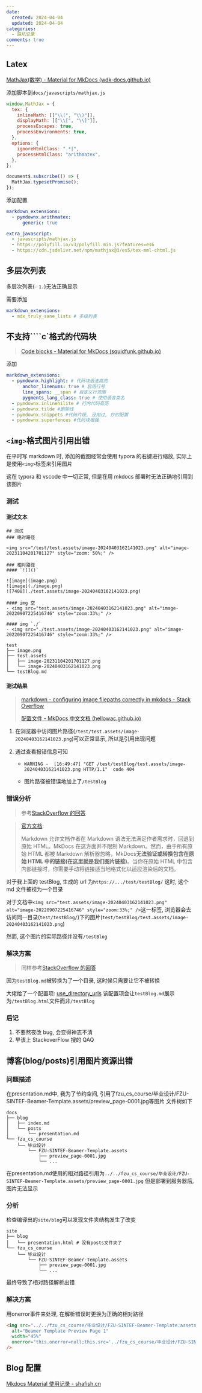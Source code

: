 ```yaml
---
date:
  created: 2024-04-04
  updated: 2024-04-04
categories:
  - 踩坑记录
comments: true 
---
```


## Latex

[MathJax(数学) - Material for MkDocs (wdk-docs.github.io)](https://wdk-docs.github.io/mkdocs-material-docs/reference/mathjax/)

添加脚本到`docs/javascripts/mathjax.js`

<!-- more -->

```js
window.MathJax = {
  tex: {
    inlineMath: [["\\(", "\\)"]],
    displayMath: [["\\[", "\\]"]],
    processEscapes: true,
    processEnvironments: true,
  },
  options: {
    ignoreHtmlClass: ".*|",
    processHtmlClass: "arithmatex",
  },
};

document$.subscribe(() => {
  MathJax.typesetPromise();
});
```

添加配置

```yaml
markdown_extensions:
  - pymdownx.arithmatex:
      generic: true

extra_javascript:
  - javascripts/mathjax.js
  - https://polyfill.io/v3/polyfill.min.js?features=es6
  - https://cdn.jsdelivr.net/npm/mathjax@3/es5/tex-mml-chtml.js
```

## 多层次列表

多层次列表(`-` `1.`)无法正确显示

需要添加

```yml
markdown_extensions:
  - mdx_truly_sane_lists # 多级列表
```

## 不支持````c`格式的代码块

> [Code blocks - Material for MkDocs (squidfunk.github.io)](https://squidfunk.github.io/mkdocs-material/reference/code-blocks/)

添加

```yaml
markdown_extensions:
  - pymdownx.highlight: # 代码块语法高亮
      anchor_linenums: true # 启用行号
      line_spans: __span # 自定义行范围
      pygments_lang_class: true # 使用语言类名
  - pymdownx.inlinehilite # 行内代码高亮
  - pymdownx.tilde #删除线
  - pymdownx.snippets #代码片段, 没用过, 抄的配置
  - pymdownx.superfences #代码块增强
```

## `<img>`格式图片引用出错

在平时写 markdown 时, 添加的截图经常会使用 typora 的右键进行缩放, 实际上是使用`<img>`标签来引用图片

这在 typora 和 vscode 中一切正常, 但是在用 mkdocs 部署时无法正确地引用到该图片

### 测试

#### 测试文本

```text
## 测试
### 绝对路径

<img src="/test/test.assets/image-20240403162141023.png" alt="image-20231104201701127" style="zoom: 50%;" />

### 相对路径
#### `![]()`

![image](image.png)
![image](./image.png)
![7408](./test.assets/image-20240403162141023.png)

#### img 空
- <img src="test.assets/image-20240403162141023.png" alt="image-20220907225416746" style="zoom:33%;" />

#### img `./`
- <img src="./test.assets/image-20240403162141023.png" alt="image-20220907225416746" style="zoom:33%;" />

```

```shell
test
├── image.png
├── test.assets
│   ├── image-20231104201701127.png
│   └── image-20240403162141023.png
└── testBlog.md
```

#### 测试结果

> [markdown - configuring image filepaths correctly in mkdocs - Stack Overflow](https://stackoverflow.com/questions/71074662/configuring-image-filepaths-correctly-in-mkdocs/71083184#71083184)
>
> [配置文件 - MkDocs 中文文档 (hellowac.github.io)](https://hellowac.github.io/mkdocs-docs-zh/user-guide/configuration/#use_directory_urls)

1. 在浏览器中访问图片路径(`/test/test.assets/image-20240403162141023.png`)可以正常显示, 所以是引用出现问题

2. 通过查看报错信息可知

   - ```shell
     WARNING -  [16:49:47] "GET /test/testBlog/test.assets/image-20240403162141023.png HTTP/1.1"  code 404
     ```

   - 图片路径被错误地加上了`/testBlog`

### 错误分析

> 参考[StackOverflow 的回答](https://stackoverflow.com/questions/71074662/configuring-image-filepaths-correctly-in-mkdocs/71083184#71083184)

> [官方文档](https://www.mkdocs.org/user-guide/writing-your-docs/#linking-from-raw-html):
>
> Markdown 允许文档作者在 Markdown 语法无法满足作者需求时，回退到原始 HTML。MkDocs 在这方面并不限制 Markdown。然而，由于所有原始 HTML 都被 Markdown 解析器忽略，MkDocs**无法验证或转换包含在原始 HTML 中的链接(在这里就是我们图片链接)**。当你在原始 HTML 中包含内部链接时，你需要手动将链接适当地格式化以适应渲染后的文档。

对于我上面的 testBlog, 生成的 url 为`https://.../test/testBlog/` 这时, 这个 md 文件被视为一个目录

对于文档中`<img src="test.assets/image-20240403162141023.png" alt="image-20220907225416746" style="zoom:33%;" />`这一标签, 浏览器会去访问同一目录(`test/testBlog/`)下的图片(`test/testBlog/test.assets/image-20240403162141023.png`)

然而, 这个图片的实际路径并没有`/testBlog`

### 解决方案

> 同样参考[StackOverflow 的回答](https://stackoverflow.com/questions/71074662/configuring-image-filepaths-correctly-in-mkdocs/71083184#71083184)

因为`testBlog.md`被转换为了一个目录, 这时候只需要让它不被转换

大佬给了一个配置项: [use_directory_urls](https://hellowac.github.io/mkdocs-docs-zh/user-guide/configuration/#use_directory_urls) 该配置项会让`testBlog.md`展示为`/testBlog.html`文件而非`/testBlog`

### 后记

1. 不要熬夜改 bug, 会变得神志不清
2. 早该上 StackoverFlow 搜的 QAQ

## 博客(blog/posts)引用图片资源出错

### 问题描述

在presentation.md中, 我为了节约空间, 引用了fzu_cs_course/毕业设计/FZU-SINTEF-Beamer-Template.assets/preview_page-0001.jpg等图片
文件树如下

```text
docs
├── blog
│   ├── index.md
│   └── posts
│       └── presentation.md
└── fzu_cs_course
    └── 毕业设计
        └── FZU-SINTEF-Beamer-Template.assets
            ├── preview_page-0001.jpg
            └── ...
```

在presentation.md使用的相对路径引用为`../../fzu_cs_course/毕业设计/FZU-SINTEF-Beamer-Template.assets/preview_page-0001.jpg`
但是部署到服务器后, 图片无法显示

### 分析

检查编译出的`site/blog`可以发现文件夹结构发生了改变

```text
site
├── blog
│   └── presentation.html # 没有posts文件夹了
└── fzu_cs_course
    └── 毕业设计
        └── FZU-SINTEF-Beamer-Template.assets
            ├── preview_page-0001.jpg
            └── ...
```

最终导致了相对路径解析出错

### 解决方案

用onerror事件来处理, 在解析错误时更换为正确的相对路径

```html
<img src="../../fzu_cs_course/毕业设计/FZU-SINTEF-Beamer-Template.assets/preview_page-0001.jpg" 
  alt="Beamer Template Preview Page 1" 
  width="45%" 
  onerror="this.onerror=null;this.src='../fzu_cs_course/毕业设计/FZU-SINTEF-Beamer-Template.assets/preview_page-0001.jpg'"
/>
```

## Blog 配置

[Mkdocs Material 使用记录 - shafish.cn](https://shafish.cn/blog/mkdocs/#14-blog)
